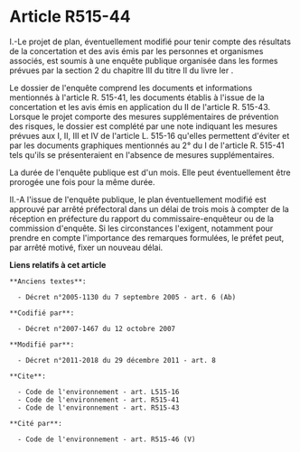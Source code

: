 # Article R515-44

I.-Le projet de plan, éventuellement modifié pour tenir compte des résultats de la concertation et des avis émis par les
personnes et organismes associés, est soumis à une enquête publique organisée dans les formes prévues par la section 2 du
chapitre III du titre II du livre Ier . 

Le dossier de l'enquête comprend les documents et informations mentionnés à l'article R. 515-41, les documents établis à
l'issue de la concertation et les avis émis en application du II de l'article R. 515-43. Lorsque le projet comporte des
mesures supplémentaires de prévention des risques, le dossier est complété par une note indiquant les mesures prévues aux I,
II, III et IV de l'article L. 515-16 qu'elles permettent d'éviter et par les documents graphiques mentionnés au 2° du I de
l'article R. 515-41 tels qu'ils se présenteraient en l'absence de mesures supplémentaires. 

La durée de l'enquête publique est d'un mois. Elle peut éventuellement être prorogée une fois pour la même durée. 

II.-A l'issue de l'enquête publique, le plan éventuellement modifié est approuvé par arrêté préfectoral dans un délai de
trois mois à compter de la réception en préfecture du rapport du commissaire-enquêteur ou de la commission d'enquête. Si les
circonstances l'exigent, notamment pour prendre en compte l'importance des remarques formulées, le préfet peut, par arrêté
motivé, fixer un nouveau délai.

**Liens relatifs à cet article**

	**Anciens textes**:

	  - Décret n°2005-1130 du 7 septembre 2005 - art. 6 (Ab)

	**Codifié par**:

	  - Décret n°2007-1467 du 12 octobre 2007

	**Modifié par**:

	  - Décret n°2011-2018 du 29 décembre 2011 - art. 8

	**Cite**:

	  - Code de l'environnement - art. L515-16
	  - Code de l'environnement - art. R515-41
	  - Code de l'environnement - art. R515-43

	**Cité par**:

	  - Code de l'environnement - art. R515-46 (V)
